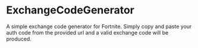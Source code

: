 # ExchangeCodeGenerator
A simple exchange code generator for Fortnite. Simply copy and paste your auth code from the provided url and a valid exchange code will be produced.
